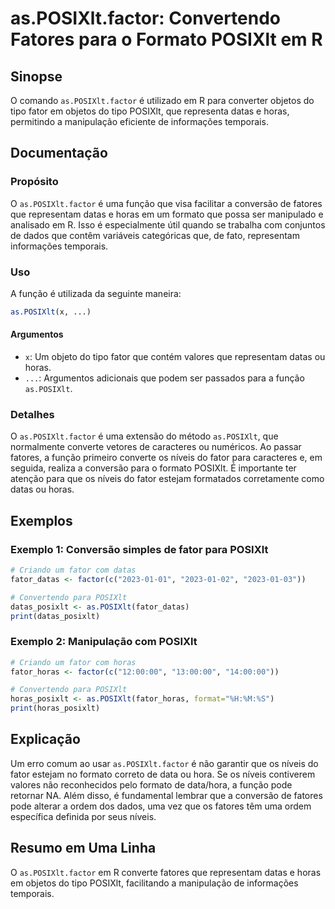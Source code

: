<!--
Meta Description: # as.POSIXlt.factor: Convertendo Fatores para o Formato POSIXlt em R ## Sinopse O comando `as.POSIXlt.factor` é utilizado em R para converter objetos ...
Meta Keywords: posixlt, que, para, factor, fator
-->

# as.POSIXlt.factor: Convertendo Fatores para o Formato POSIXlt em R

## Sinopse
O comando `as.POSIXlt.factor` é utilizado em R para converter objetos do tipo fator em objetos do tipo POSIXlt, que representa datas e horas, permitindo a manipulação eficiente de informações temporais.

## Documentação
### Propósito
O `as.POSIXlt.factor` é uma função que visa facilitar a conversão de fatores que representam datas e horas em um formato que possa ser manipulado e analisado em R. Isso é especialmente útil quando se trabalha com conjuntos de dados que contêm variáveis categóricas que, de fato, representam informações temporais.

### Uso
A função é utilizada da seguinte maneira:
```R
as.POSIXlt(x, ...)
```
#### Argumentos
- `x`: Um objeto do tipo fator que contém valores que representam datas ou horas.
- `...`: Argumentos adicionais que podem ser passados para a função `as.POSIXlt`.

### Detalhes
O `as.POSIXlt.factor` é uma extensão do método `as.POSIXlt`, que normalmente converte vetores de caracteres ou numéricos. Ao passar fatores, a função primeiro converte os níveis do fator para caracteres e, em seguida, realiza a conversão para o formato POSIXlt. É importante ter atenção para que os níveis do fator estejam formatados corretamente como datas ou horas.

## Exemplos

### Exemplo 1: Conversão simples de fator para POSIXlt
```R
# Criando um fator com datas
fator_datas <- factor(c("2023-01-01", "2023-01-02", "2023-01-03"))

# Convertendo para POSIXlt
datas_posixlt <- as.POSIXlt(fator_datas)
print(datas_posixlt)
```

### Exemplo 2: Manipulação com POSIXlt
```R
# Criando um fator com horas
fator_horas <- factor(c("12:00:00", "13:00:00", "14:00:00"))

# Convertendo para POSIXlt
horas_posixlt <- as.POSIXlt(fator_horas, format="%H:%M:%S")
print(horas_posixlt)
```

## Explicação
Um erro comum ao usar `as.POSIXlt.factor` é não garantir que os níveis do fator estejam no formato correto de data ou hora. Se os níveis contiverem valores não reconhecidos pelo formato de data/hora, a função pode retornar NA. Além disso, é fundamental lembrar que a conversão de fatores pode alterar a ordem dos dados, uma vez que os fatores têm uma ordem específica definida por seus níveis.

## Resumo em Uma Linha
O `as.POSIXlt.factor` em R converte fatores que representam datas e horas em objetos do tipo POSIXlt, facilitando a manipulação de informações temporais.